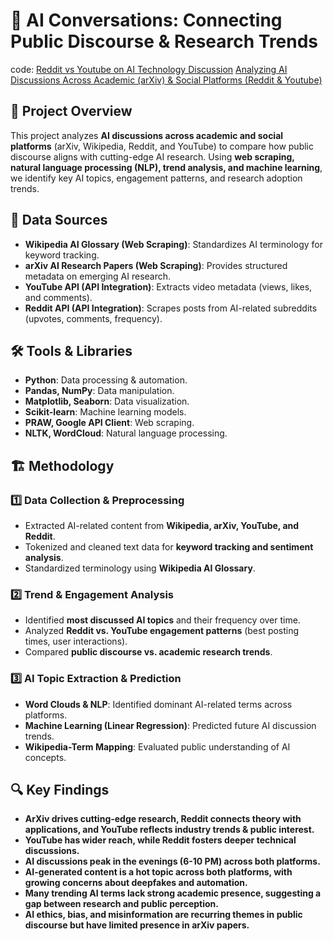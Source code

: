 # 📡 AI Conversations: Connecting Public Discourse & Research Trends

code: [Reddit vs Youtube on AI Technology Discussion]()
[Analyzing AI Discussions Across Academic (arXiv) & Social Platforms (Reddit & Youtube)]()

## 📌 Project Overview
This project analyzes **AI discussions across academic and social platforms** (arXiv, Wikipedia, Reddit, and YouTube) to compare how public discourse aligns with cutting-edge AI research. Using **web scraping, natural language processing (NLP), trend analysis, and machine learning**, we identify key AI topics, engagement patterns, and research adoption trends.

## 📂 Data Sources
- **Wikipedia AI Glossary (Web Scraping)**: Standardizes AI terminology for keyword tracking.
- **arXiv AI Research Papers (Web Scraping)**: Provides structured metadata on emerging AI research.
- **YouTube API (API Integration)**: Extracts video metadata (views, likes, and comments).
- **Reddit API (API Integration)**: Scrapes posts from AI-related subreddits (upvotes, comments, frequency).

## 🛠️ Tools & Libraries
- **Python**: Data processing & automation.
- **Pandas, NumPy**: Data manipulation.
- **Matplotlib, Seaborn**: Data visualization.
- **Scikit-learn**: Machine learning models.
- **PRAW, Google API Client**: Web scraping.
- **NLTK, WordCloud**: Natural language processing.

## 🏗️ Methodology
### 1️⃣ Data Collection & Preprocessing
- Extracted AI-related content from **Wikipedia, arXiv, YouTube, and Reddit**.
- Tokenized and cleaned text data for **keyword tracking and sentiment analysis**.
- Standardized terminology using **Wikipedia AI Glossary**.

### 2️⃣ Trend & Engagement Analysis
- Identified **most discussed AI topics** and their frequency over time.
- Analyzed **Reddit vs. YouTube engagement patterns** (best posting times, user interactions).
- Compared **public discourse vs. academic research trends**.

### 3️⃣ AI Topic Extraction & Prediction
- **Word Clouds & NLP**: Identified dominant AI-related terms across platforms.
- **Machine Learning (Linear Regression)**: Predicted future AI discussion trends.
- **Wikipedia-Term Mapping**: Evaluated public understanding of AI concepts.

## 🔍 Key Findings
- **ArXiv drives cutting-edge research, Reddit connects theory with applications, and YouTube reflects industry trends & public interest.**
- **YouTube has wider reach, while Reddit fosters deeper technical discussions.**
- **AI discussions peak in the evenings (6-10 PM) across both platforms.**
- **AI-generated content is a hot topic across both platforms, with growing concerns about deepfakes and automation.**
- **Many trending AI terms lack strong academic presence, suggesting a gap between research and public perception.**
- **AI ethics, bias, and misinformation are recurring themes in public discourse but have limited presence in arXiv papers.**


